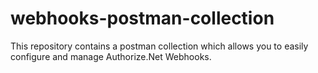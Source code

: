 # webhooks-postman-collection
This repository contains a postman collection which allows you to easily configure and manage Authorize.Net Webhooks.
